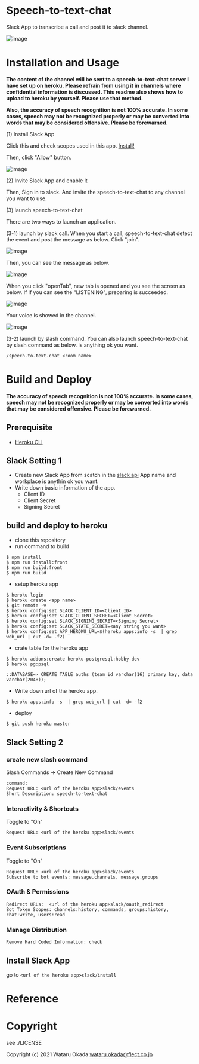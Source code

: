 # Speech-to-text-chat

Slack App to transcribe a call and post it to slack channel.

![image](https://user-images.githubusercontent.com/48346627/143660236-513d660f-d71d-4932-8ec3-714a601c0157.png)

# Installation and Usage

**The content of the channel will be sent to a speech-to-text-chat server I have set up on heroku. Please refrain from using it in channels where confidential information is discussed. This readme also shows how to upload to heroku by yourself. Please use that method.**

**Also, the accuracy of speech recognition is not 100% accurate. In some cases, speech may not be recognized properly or may be converted into words that may be considered offensive. Please be forewarned.**

(1) Install Slack App

Click this and check scopes used in this app.
[Install!](https://speech-to-text-chat.herokuapp.com/slack/install)

Then, click "Allow" button.

![image](https://user-images.githubusercontent.com/48346627/143661309-165c2190-23d7-41df-b5a6-931b46e0a2c8.png)

(2) Invite Slack App and enable it

Then, Sign in to slack. And invite the speech-to-text-chat to any channel you want to use.

(3) launch speech-to-text-chat

There are two ways to launch an application.

(3-1) launch by slack call.
When you start a call, speech-to-text-chat detect the event and post the message as below. Click "join".

![image](https://user-images.githubusercontent.com/48346627/143661589-2facc2d8-cbc7-47ed-8bc5-4c13e695e1e8.png)

Then, you can see the message as below.

![image](https://user-images.githubusercontent.com/48346627/143661617-8e3d1937-3786-44ff-8cce-d41e42ccd933.png)

When you click "openTab", new tab is opened and you see the screen as below. If if you can see the "LISTENING", preparing is succeeded.

![image](https://user-images.githubusercontent.com/48346627/143660092-67bd2444-68b8-4e78-a28a-5e9594fb52c9.png)

Your voice is showed in the channel.

![image](https://user-images.githubusercontent.com/48346627/143660236-513d660f-d71d-4932-8ec3-714a601c0157.png)

(3-2) launch by slash command.
You can also launch speech-to-text-chat by slash command as below. <room name> is anything ok you want.

```
/speech-to-text-chat <room name>
```

# Build and Deploy

**The accuracy of speech recognition is not 100% accurate. In some cases, speech may not be recognized properly or may be converted into words that may be considered offensive. Please be forewarned.**

## Prerequisite

-   [Heroku CLI](https://devcenter.heroku.com/articles/heroku-cli)

## Slack Setting 1

-   Create new Slack App from scatch in the [slack api](https://api.slack.com/)
    App name and workplace is anythin ok you want.
-   Write down basic information of the app.
    -   Client ID
    -   Client Secret
    -   Signing Secret

## build and deploy to heroku

-   clone this repository
-   run command to build

```
$ npm install
$ npm run install:front
$ npm run build:front
$ npm run build
```

-   setup heroku app

```
$ heroku login
$ heroku create <app name>
$ git remote -v
$ heroku config:set SLACK_CLIENT_ID=<Client ID>
$ heroku config:set SLACK_CLIENT_SECRET=<Client Secret>
$ heroku config:set SLACK_SIGNING_SECRET=<Signing Secret>
$ heroku config:set SLACK_STATE_SECRET=<any string you want>
$ heroku config:set APP_HEROKU_URL=$(heroku apps:info -s  | grep web_url | cut -d= -f2)
```

-   crate table for the heroku app

```
$ heroku addons:create heroku-postgresql:hobby-dev
$ heroku pg:psql

::DATABASE=> CREATE TABLE auths (team_id varchar(16) primary key, data varchar(2048));
```

-   Write down url of the heroku app.

```
$ heroku apps:info -s  | grep web_url | cut -d= -f2
```

-   deploy

```
$ git push heroku master
```

## Slack Setting 2

### create new slash command

Slash Commands -> Create New Command

```
command:
Request URL: <url of the heroku app>slack/events
Short Description: speech-to-text-chat
```

### Interactivity & Shortcuts

Toggle to "On"

```
Request URL: <url of the heroku app>slack/events
```

### Event Subscriptions

Toggle to "On"

```
Request URL: <url of the heroku app>slack/events
Subscribe to bot events: message.channels, message.groups
```

### OAuth & Permissions

```
Redirect URLs:  <url of the heroku app>slack/oauth_redirect
Bot Token Scopes: channels:history, commands, groups:history, chat:write, users:read
```

### Manage Distribution

```
Remove Hard Coded Information: check
```

## Install Slack App

go to `<url of the heroku app>slack/install`

# Reference

# Copyright

see ./LICENSE

Copyright (c) 2021 Wataru Okada <wataru.okada@flect.co.jp>
